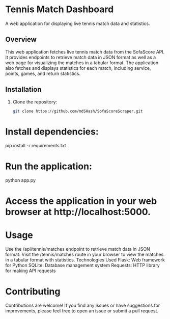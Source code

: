 # Tennis Match Dashboard

A web application for displaying live tennis match data and statistics.

## Overview

This web application fetches live tennis match data from the SofaScore API. It provides endpoints to retrieve match data in JSON format as well as a web page for visualizing the matches in a tabular format. The application also fetches and displays statistics for each match, including service, points, games, and return statistics.

## Installation

1. Clone the repository:

   ```bash
   git clone https://github.com/mdSHash/SofaScoreScraper.git
# Install dependencies:
pip install -r requirements.txt

# Run the application:
python app.py

# Access the application in your web browser at http://localhost:5000.

# Usage
Use the /api/tennis/matches endpoint to retrieve match data in JSON format.
Visit the /tennis/matches route in your browser to view the matches in a tabular format with statistics.
Technologies Used
Flask: Web framework for Python
SQLite: Database management system
Requests: HTTP library for making API requests

# Contributing
Contributions are welcome! If you find any issues or have suggestions for improvements, please feel free to open an issue or submit a pull request.
